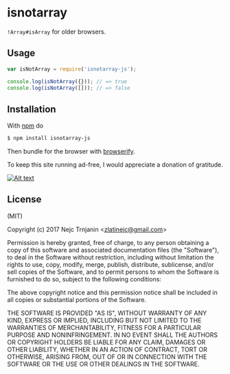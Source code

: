 # isnotarray

`!Array#isArray` for older browsers.

## Usage

```js
var isNotArray = require('isnotarray-js');

console.log(isNotArray({})); // => true
console.log(isNotArray([])); // => false

```

## Installation

With [npm](https://npmjs.org) do

```bash
$ npm install isnotarray-js
```

Then bundle for the browser with
[browserify](https://github.com/substack/node-browserify).

To keep this site running ad-free, I would appreciate a donation of gratitude.

[![Alt text](https://www.paypalobjects.com/en_US/i/btn/btn_donate_SM.gif)](http://paypal.me/zlatinejc)

## License

(MIT)

Copyright (c) 2017 Nejc Trnjanin &lt;zlatinejc@gmail.com&gt;

Permission is hereby granted, free of charge, to any person obtaining a copy of
this software and associated documentation files (the "Software"), to deal in
the Software without restriction, including without limitation the rights to
use, copy, modify, merge, publish, distribute, sublicense, and/or sell copies
of the Software, and to permit persons to whom the Software is furnished to do
so, subject to the following conditions:

The above copyright notice and this permission notice shall be included in all
copies or substantial portions of the Software.

THE SOFTWARE IS PROVIDED "AS IS", WITHOUT WARRANTY OF ANY KIND, EXPRESS OR
IMPLIED, INCLUDING BUT NOT LIMITED TO THE WARRANTIES OF MERCHANTABILITY,
FITNESS FOR A PARTICULAR PURPOSE AND NONINFRINGEMENT. IN NO EVENT SHALL THE
AUTHORS OR COPYRIGHT HOLDERS BE LIABLE FOR ANY CLAIM, DAMAGES OR OTHER
LIABILITY, WHETHER IN AN ACTION OF CONTRACT, TORT OR OTHERWISE, ARISING FROM,
OUT OF OR IN CONNECTION WITH THE SOFTWARE OR THE USE OR OTHER DEALINGS IN THE
SOFTWARE.